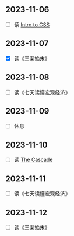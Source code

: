 ## 2023-11-06
- [ ] 读 [Intro to CSS](https://www.theodinproject.com/lessons/foundations-intro-to-css)

## 2023-11-07
- [x] 读《三案始末》

## 2023-11-08
- [ ] 读《七天读懂宏观经济》

## 2023-11-09
- [ ] 休息

## 2023-11-10
- [ ] 读 [The Cascade](https://www.theodinproject.com/lessons/foundations-the-cascade)

## 2023-11-11
- [ ] 读《七天读懂宏观经济》

## 2023-11-12
- [ ] 读《三案始末》